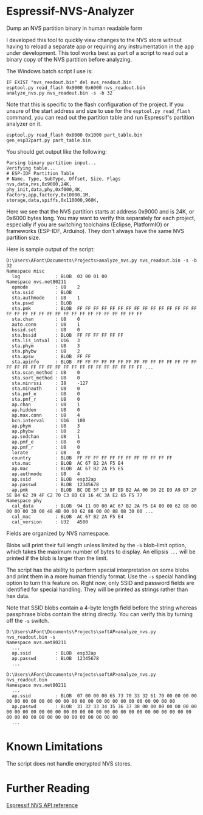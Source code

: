 # Espressif-NVS-Analyzer
Dump an NVS partition binary in human readable form

I developed this tool to quickly view changes to the NVS store without having to reload a separate app or requiring any instrumentation in the app under development.  This tool works best as part of a script to read out a binary copy of the NVS partition before analyzing.

The Windows batch script I use is:<br>
```
IF EXIST "nvs_readout.bin" del nvs_readout.bin
esptool.py read_flash 0x9000 0x6000 nvs_readout.bin
analyze_nvs.py nvs_readout.bin -s -b 32
```

Note that this is specific to the flash configuration of the project.  If you unsure of the start address and size to use for the `esptool.py read_flash` command, you can read out the partition table and run Espressif's partition analyzer on it.
```
esptool.py read_flash 0x8000 0x1000 part_table.bin
gen_esp32part.py part_table.bin
```

You should get output like the following:
```
Parsing binary partition input...
Verifying table...
# ESP-IDF Partition Table
# Name, Type, SubType, Offset, Size, Flags
nvs,data,nvs,0x9000,24K,
phy_init,data,phy,0xf000,4K,
factory,app,factory,0x10000,1M,
storage,data,spiffs,0x110000,960K,
```

Here we see that the NVS partition starts at address 0x9000 and is 24K, or 0x6000 bytes long.  You may want to verify this separately for each project, especially if you are switching toolchains (Eclipse, PlatformIO) or frameworks (ESP-IDF, Arduino).  They don't always have the same NVS partition size.

Here is sample output of the script:
```
D:\Users\AFont\Documents\Projects>analyze_nvs.py nvs_readout.bin -s -b 32
Namespace misc
  log             : BLOB  03 00 01 00
Namespace nvs.net80211
  opmode          : U8    2
  sta.ssid        : BLOB
  sta.authmode    : U8    1
  sta.pswd        : BLOB
  sta.pmk         : BLOB  FF FF FF FF FF FF FF FF FF FF FF FF FF FF FF FF FF FF FF FF FF FF FF FF FF FF FF FF FF FF FF FF
  sta.chan        : U8    0
  auto.conn       : U8    1
  bssid.set       : U8    0
  sta.bssid       : BLOB  FF FF FF FF FF FF
  sta.lis_intval  : U16   3
  sta.phym        : U8    3
  sta.phybw       : U8    2
  sta.apsw        : BLOB  FF FF
  sta.apinfo      : BLOB  FF FF FF FF FF FF FF FF FF FF FF FF FF FF FF FF FF FF FF FF FF FF FF FF FF FF FF FF FF FF FF FF ...
  sta.scan_method : U8    0
  sta.sort_method : U8    0
  sta.minrssi     : I8    -127
  sta.minauth     : U8    0
  sta.pmf_e       : U8    0
  sta.pmf_r       : U8    0
  ap.chan         : U8    1
  ap.hidden       : U8    0
  ap.max.conn     : U8    4
  bcn.interval    : U16   100
  ap.phym         : U8    3
  ap.phybw        : U8    2
  ap.sndchan      : U8    1
  ap.pmf_e        : U8    0
  ap.pmf_r        : U8    0
  lorate          : U8    0
  country         : BLOB  FF FF FF FF FF FF FF FF FF FF FF FF
  sta.mac         : BLOB  AC 67 B2 2A F5 E4
  ap.mac          : BLOB  AC 67 B2 2A F5 E5
  ap.authmode     : U8    4
  ap.ssid         : BLOB  esp32ap
  ap.passwd       : BLOB  12345678
  ap.pmk          : BLOB  BC DE 5F 13 8F ED B2 AA 00 D0 2E D3 A9 B7 2F 5E B4 62 39 4F C2 70 C3 8D C8 16 4C 3A E2 65 F5 77
Namespace phy
  cal_data        : BLOB  94 11 00 00 AC 67 B2 2A F5 E4 00 00 62 88 00 00 00 00 30 00 48 4B 00 00 62 88 00 00 88 08 30 00 ...
  cal_mac         : BLOB  AC 67 B2 2A F5 E4
  cal_version     : U32   4500
  ```
 
Fields are organized by NVS namespace. 

Blobs will print their full length unless limited by the `-b` blob-limit option, which takes the maximum number of bytes to display.  An ellipsis `...` will be printed if the blob is larger than the limit.

The script has the ability to perform special interpretation on some blobs and print them in a more human friendly format.  Use the `-s` special handling option to turn this feature on.  Right now, only SSID and password fields are identified for special handling.  They will be printed as strings rather than hex data.

Note that SSID blobs contain a 4-byte length field before the string whereas passphrase blobs contain the string directly.  You can verify this by turning off the `-s` switch.
```
D:\Users\AFont\Documents\Projects\softAP>analyze_nvs.py nvs_readout.bin -s
Namespace nvs.net80211
  ...
  ap.ssid         : BLOB  esp32ap
  ap.passwd       : BLOB  12345678
  ...
  
D:\Users\AFont\Documents\Projects\softAP>analyze_nvs.py nvs_readout.bin
Namespace nvs.net80211
  ...
  ap.ssid         : BLOB  07 00 00 00 65 73 70 33 32 61 70 00 00 00 00 00 00 00 00 00 00 00 00 00 00 00 00 00 00 00 00 00 00 00 00 00
  ap.passwd       : BLOB  31 32 33 34 35 36 37 38 00 00 00 00 00 00 00 00 00 00 00 00 00 00 00 00 00 00 00 00 00 00 00 00 00 00 00 00 00 00 00 00 00 00 00 00 00 00 00 00 00 00 00 00 
  ...
```

# Known Limitations

The script does not handle encrypted NVS stores.

# Further Reading

[Espressif NVS API reference](https://docs.espressif.com/projects/esp-idf/en/stable/esp32/api-reference/storage/nvs_flash.html)
